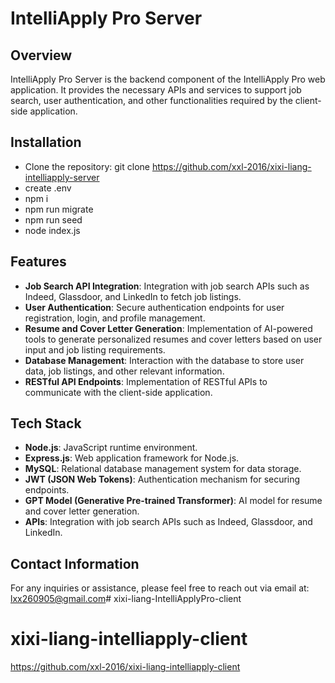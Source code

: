# IntelliApply Pro Server

## Overview

IntelliApply Pro Server is the backend component of the IntelliApply Pro web application. It provides the necessary APIs and services to support job search, user authentication, and other functionalities required by the client-side application.

## Installation

- Clone the repository: git clone https://github.com/xxl-2016/xixi-liang-intelliapply-server
- create .env
- npm i
- npm run migrate
- npm run seed
- node index.js

## Features

- **Job Search API Integration**: Integration with job search APIs such as Indeed, Glassdoor, and LinkedIn to fetch job listings.
- **User Authentication**: Secure authentication endpoints for user registration, login, and profile management.
- **Resume and Cover Letter Generation**: Implementation of AI-powered tools to generate personalized resumes and cover letters based on user input and job listing requirements.
- **Database Management**: Interaction with the database to store user data, job listings, and other relevant information.
- **RESTful API Endpoints**: Implementation of RESTful APIs to communicate with the client-side application.

## Tech Stack

- **Node.js**: JavaScript runtime environment.
- **Express.js**: Web application framework for Node.js.
- **MySQL**: Relational database management system for data storage.
- **JWT (JSON Web Tokens)**: Authentication mechanism for securing endpoints.
- **GPT Model (Generative Pre-trained Transformer)**: AI model for resume and cover letter generation.
- **APIs**: Integration with job search APIs such as Indeed, Glassdoor, and LinkedIn.

## Contact Information

For any inquiries or assistance, please feel free to reach out via email at: lxx260905@gmail.com# xixi-liang-IntelliApplyPro-client

# xixi-liang-intelliapply-client

https://github.com/xxl-2016/xixi-liang-intelliapply-client
